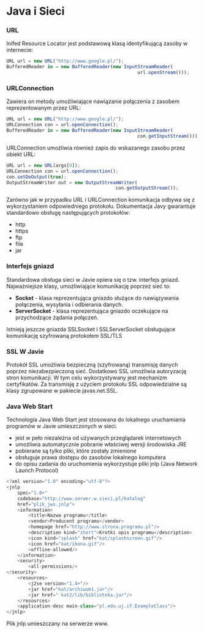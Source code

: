 # Java i Sieci

### URL

Inifed Resource Locator jest podstawową klasą identyfikującą zasoby w internecie:
```javascript
URL url = new URL("http://www.google.pl/");
BufferedReader in = new BufferedReader(new InputStreamReader(
                                                url.openStream()));
```

### URLConnection

Zawiera on metody umożliwiające nawiązanie połączenia z zasobem reprezentowanym przez URL:
```javascript
URL url = new URL("http://www.google.pl/");
URLConnection con = url.openConnection();
BufferedReader in = new BufferedReader(new InputStreamReader(
                                                con.getInputStream()));
```
URLConnection umożliwia również zapis do wskazanego zasobu przez obiekt URL:
```javascript
URL url = new URL(args[0]);
URLConnection con = url.openConnection();
con.setDoOutput(true);
OutputStreamWriter out = new OutputStreamWriter(
                                        con.getOutputStream());
```

Zarówno jak w przypadku URL i URLConnection komunikacja odbywa się z wykorzystaniem odpowiedniego protokołu. Dokumentacja Javy gwarantuje standardowo obsługę następujących protokołów:

- http
- https
- ftp
- file
- jar

### Interfejs gniazd

Standardowa obsługa sieci w Javie opiera się o tzw. interfejs gniazd. Najważniejsze klasy, umożliwiające komunikację poprzez sieć to:

- __Socket__ - klasa reprezentująca gniazdo służące do nawiązywania połączenia, wysyłania i odbierania danych.
- __ServerSocket__ - klasa reprezentująca gniazdo oczekujące na przychodzące żądania połączeń.

Istnieją jeszcze gniazda SSLSocket i SSLServerSocket obsługujące komunikację szyfrowaną protokołem SSL/TLS

### SSL W Javie

Protokół SSL umożliwia bezpieczną (szyfrowaną) transmisję danych
poprzez niezabezpieczoną sieć. Dodatkowo SSL umożliwia autoryzację
stron komunikacji. W tym celu wykorzystywany jest mechanizm
certyfikatów. Za transmisję z użyciem protokołu SSL odpowiedzialne są
klasy zgrupowane w pakiecie javax.net.SSL.

### Java Web Start

Technologia Java Web Start jest stosowana do lokalnego uruchamiania programów w Javie umieszczonych w sieci.

- jest w peło niezależna od używanych przeglądarek internetowych
- umożliwia automatycznie pobranie właściwej wersji środowiska JRE
- pobierane są tylko pliki, które zostały zmienione
- obsługuje prawa dostępu do zasobów lokalnego komputera
- do opisu zadania do uruchomienia wykorzystuje pliki jnlp (Java Network Launch Protocol)

````javascript
<?xml version="1.0" encoding="utf-8"?>
<jnlp
    spec="1.0+"
    codebase="http://www.serwer.w.sieci.pl/katalog"
    href="plik_jws.jnlp">
    <information>
        <title>Nazwa programu</title>
        <vendor>Producent programu</vendor>
        <homepage href="http://www.strona.programu.pl"/>
        <description kind="short">Krotki opis programu</description>
        <icon kind="splash" href="kat/splashscreen.gif"/>
        <icon href="kat/ikona.gif"/>
        <offline-allowed/>
    </information>
    <security>
        <all-permissions/>
</security>
    <resources>
        <j2se version="1.4+"/>
        <jar href="kat/archiwum1.jar"/>
        <jar href=" kat2/lib/biblioteka.jar"/>
    </resources>
    <application-desc main-class="pl.edu.uj.if.ExampleClass"/>
</jnlp>
````
Plik jnlp umieszczany na serwerze www.